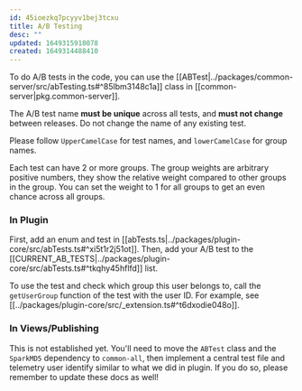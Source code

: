 ```yaml
---
id: 45ioezkq7pcyyv1bej3tcxu
title: A/B Testing
desc: ""
updated: 1649315918078
created: 1649314488410
---
```


To do A/B tests in the code, you can use the [[ABTest|../packages/common-server/src/abTesting.ts#^85lbm3148c1a]] class in [[common-server|pkg.common-server]].

The A/B test name **must be unique** across all tests, and **must not change** between releases.
Do not change the name of any existing test.

Please follow `UpperCamelCase` for test names, and `lowerCamelCase` for group
names.

Each test can have 2 or more groups. The group weights are arbitrary positive
numbers, they show the relative weight compared to other groups in the group.
You can set the weight to 1 for all groups to get an even chance across all
groups.

### In Plugin

First, add an enum and test in [[abTests.ts|../packages/plugin-core/src/abTests.ts#^xi5t1r2j51ot]].
Then, add your A/B test to the [[CURRENT_AB_TESTS|../packages/plugin-core/src/abTests.ts#^tkqhy45hflfd]] list.

To use the test and check which group this user belongs to, call the
`getUserGroup` function of the test with the user ID. For example, see [[../packages/plugin-core/src/_extension.ts#^t6dxodie048o]].

### In Views/Publishing

This is not established yet. You'll need to move the `ABTest` class and the
`SparkMD5` dependency to `common-all`, then implement a central test file and
telemetry user identify similar to what we did in plugin. If you do so, please
remember to update these docs as well!
